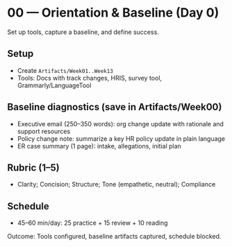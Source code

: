 # 00 — Orientation & Baseline (Day 0)

Set up tools, capture a baseline, and define success.

## Setup
- Create `Artifacts/Week01..Week13`
- Tools: Docs with track changes, HRIS, survey tool, Grammarly/LanguageTool

## Baseline diagnostics (save in Artifacts/Week00)
- Executive email (250–350 words): org change update with rationale and support resources
- Policy change note: summarize a key HR policy update in plain language
- ER case summary (1 page): intake, allegations, initial plan

## Rubric (1–5)
- Clarity; Concision; Structure; Tone (empathetic, neutral); Compliance

## Schedule
- 45–60 min/day: 25 practice + 15 review + 10 reading

Outcome: Tools configured, baseline artifacts captured, schedule blocked.
